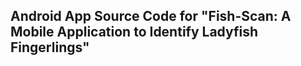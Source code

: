 ## Android App Source Code for **"Fish-Scan: A Mobile Application to Identify Ladyfish Fingerlings"**
